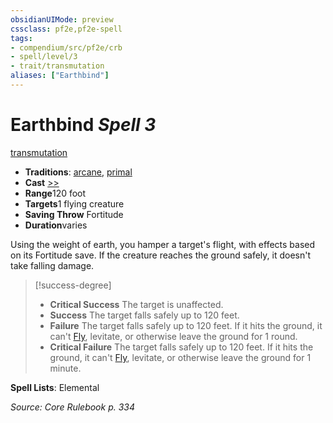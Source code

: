 ```yaml
---
obsidianUIMode: preview
cssclass: pf2e,pf2e-spell
tags:
- compendium/src/pf2e/crb
- spell/level/3
- trait/transmutation
aliases: ["Earthbind"]
---
```

# Earthbind *Spell 3*   
[transmutation](../../Rules/traits/transmutation.md)  

- **Traditions**: [arcane](../../Rules/traits/arcane.md), [primal](../../Rules/traits/primal.md)
- **Cast** [>>](../../Rules/core-rulebook/chapter-9-playing-the-game.md#Actions "Two-Action") 
- **Range**120 foot
- **Targets**1 flying creature
- **Saving Throw** Fortitude
- **Duration**varies

Using the weight of earth, you hamper a target's flight, with effects based on its Fortitude save. If the creature reaches the ground safely, it doesn't take falling damage.

> [!success-degree] 
> - **Critical Success** The target is unaffected.
> - **Success** The target falls safely up to 120 feet.
> - **Failure** The target falls safely up to 120 feet. If it hits the ground, it can't [Fly](../../Rules/actions/fly.md), levitate, or otherwise leave the ground for 1 round.
> - **Critical Failure** The target falls safely up to 120 feet. If it hits the ground, it can't [Fly](../../Rules/actions/fly.md), levitate, or otherwise leave the ground for 1 minute.

**Spell Lists**: Elemental

*Source: Core Rulebook p. 334*